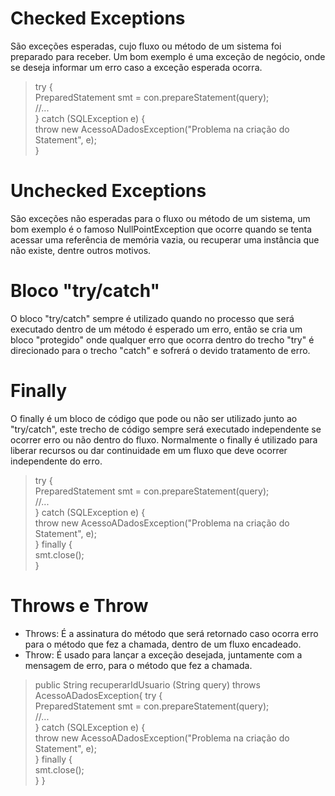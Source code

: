 # Checked Exceptions  

São exceções esperadas, cujo fluxo ou método de um sistema foi preparado para receber. Um bom exemplo é uma exceção de negócio, onde se deseja informar um erro caso a exceção esperada ocorra.  

> try {  
>     PreparedStatement smt = con.prepareStatement(query);  
>     //...  
> } catch (SQLException e) {  
>     throw new AcessoADadosException("Problema na criação do Statement", e);  
> }  

# Unchecked Exceptions  

São exceções não esperadas para o fluxo ou método de um sistema, um bom exemplo é o famoso NullPointException que ocorre quando se tenta acessar uma referência de memória vazia, ou recuperar uma instância que não existe, dentre outros motivos.  

# Bloco "try/catch"  

O bloco "try/catch" sempre é utilizado quando no processo que será executado dentro de um método é esperado um erro, então se cria um bloco "protegido" onde qualquer erro que ocorra dentro do trecho "try" é direcionado para o trecho "catch" e sofrerá o devido tratamento de erro.  

# Finally  
 O finally é um bloco de código que pode ou não ser utilizado junto ao "try/catch", este trecho de código sempre será executado independente se ocorrer erro ou não dentro do fluxo. Normalmente o finally é utilizado para liberar recursos ou dar continuidade em um fluxo que deve ocorrer independente do erro.  

> try {  
>     PreparedStatement smt = con.prepareStatement(query);  
>     //...  
> } catch (SQLException e) {  
>     throw new AcessoADadosException("Problema na criação do Statement", e);  
> } finally {  
>     smt.close();  
> }  

# Throws e Throw

- Throws: É a assinatura do método que será retornado caso ocorra erro para o método que fez a chamada, dentro de um fluxo encadeado.
- Throw: É usado para lançar a exceção desejada, juntamente com a mensagem de erro, para o método que fez a chamada.

> public String recuperarIdUsuario (String query) throws AcessoADadosException{
> try {  
>     PreparedStatement smt = con.prepareStatement(query);  
>     //...  
> } catch (SQLException e) {  
>     throw new AcessoADadosException("Problema na criação do Statement", e);  
> } finally {  
>     smt.close();  
> } 
> } 

